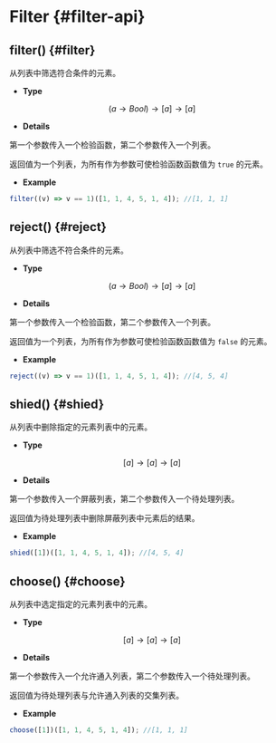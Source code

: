# Filter {#filter-api}

## filter() {#filter}

从列表中筛选符合条件的元素。

- **Type**

$$(a\rightarrow Bool)\rightarrow [a]\rightarrow [a]$$

- **Details**

第一个参数传入一个检验函数，第二个参数传入一个列表。

返回值为一个列表，为所有作为参数可使检验函数函数值为 `true` 的元素。

- **Example**

```js
filter((v) => v == 1)([1, 1, 4, 5, 1, 4]); //[1, 1, 1]
```

## reject() {#reject}

从列表中筛选不符合条件的元素。

- **Type**

$$(a\rightarrow Bool)\rightarrow [a]\rightarrow [a]$$

- **Details**

第一个参数传入一个检验函数，第二个参数传入一个列表。

返回值为一个列表，为所有作为参数可使检验函数函数值为 `false` 的元素。

- **Example**

```js
reject((v) => v == 1)([1, 1, 4, 5, 1, 4]); //[4, 5, 4]
```

## shied() {#shied}

从列表中删除指定的元素列表中的元素。

- **Type**

$$[a]\rightarrow [a]\rightarrow [a]$$

- **Details**

第一个参数传入一个屏蔽列表，第二个参数传入一个待处理列表。

返回值为待处理列表中删除屏蔽列表中元素后的结果。

- **Example**

```js
shied([1])([1, 1, 4, 5, 1, 4]); //[4, 5, 4]
```

## choose() {#choose}

从列表中选定指定的元素列表中的元素。

- **Type**

$$[a]\rightarrow [a]\rightarrow [a]$$

- **Details**

第一个参数传入一个允许通入列表，第二个参数传入一个待处理列表。

返回值为待处理列表与允许通入列表的交集列表。

- **Example**

```js
choose([1])([1, 1, 4, 5, 1, 4]); //[1, 1, 1]
```
